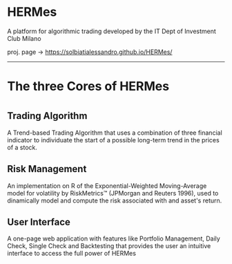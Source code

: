 # HERMes
A platform for algorithmic trading developed by the IT Dept of Investment Club Milano

proj. page -> https://solbiatialessandro.github.io/HERMes/

-----
<h1>The three Cores of HERMes<h1> 



<h2>Trading Algorithm</h2>
<p >A Trend-based Trading Algorithm that uses a combination of three financial indicator to individuate the start of a possible long-term trend in the prices of a stock.</p>
            
<h2>Risk Management</h2> 
<p >An implementation on R of the Exponential-Weighted Moving-Average model for volatility by RiskMetrics™ (JPMorgan and Reuters 1996), used to dinamically model and compute the risk associated with and asset's return.</p>
            
            
<h2>User Interface</h2>
<p class="description">A one-page web application with features like Portfolio Management, Daily Check, Single Check and Backtesting that provides the user an intuitive interface to access the full power of HERMes</p>
            
          

